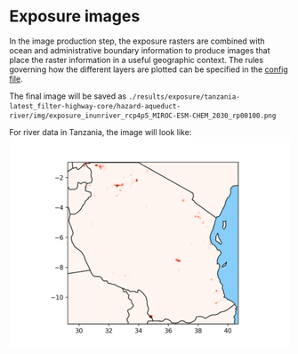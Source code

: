 # Exposure images

In the image production step, the exposure rasters are combined with ocean and administrative boundary information
to produce images that place the raster information in a useful geographic context.
The rules governing how the different layers are plotted can be specified in the [config file](../configuration.md).

The final image will be saved as
`./results/exposure/tanzania-latest_filter-highway-core/hazard-aqueduct-river/img/exposure_inunriver_rcp4p5_MIROC-ESM-CHEM_2030_rp00100.png`

For river data in Tanzania, the image will look like:
![Tanzania, showing areas where long lengths of highway are at risk of flooding.](../../img/exposure.png)
